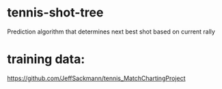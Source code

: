 # tennis-shot-tree
Prediction algorithm that determines next best shot based on current rally

# training data:
https://github.com/JeffSackmann/tennis_MatchChartingProject
